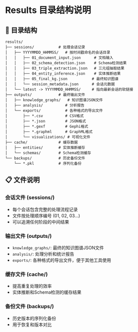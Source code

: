 # Results 目录结构说明

## 📁 目录结构

```
results/
├── sessions/           # 处理会话记录
│   ├── YYYYMMDD_HHMMSS/   # 按时间戳命名的会话目录
│   │   ├── 01_document_input.json      # 文档输入
│   │   ├── 02_schema_detection.json    # Schema检测结果
│   │   ├── 03_triple_extraction.json   # 三元组抽取结果
│   │   ├── 04_entity_inference.json    # 实体推断结果
│   │   ├── 05_final_kg.json           # 最终知识图谱
│   │   └── session_metadata.json      # 会话元数据
│   └── latest -> YYYYMMDD_HHMMSS/     # 指向最新会话的软链接
├── outputs/            # 最终输出文件
│   ├── knowledge_graphs/   # 知识图谱JSON文件
│   ├── analysis/          # 分析报告
│   └── exports/           # 各种格式的导出文件
│       ├── *.csv          # CSV格式
│       ├── *.json         # JSON格式
│       ├── *.gexf         # Gephi格式
│       ├── *.graphml      # GraphML格式
│       └── visualizations/ # 可视化文件
├── cache/              # 缓存数据
│   ├── entities/       # 实体推断缓存
│   └── schemas/        # Schema检测缓存
└── backups/            # 历史备份文件
    └── *.pkl           # 序列化备份
```

## 📋 文件说明

### 会话文件 (sessions/)
- 每个会话包含完整的处理流程记录
- 文件按处理顺序编号 (01, 02, 03...)
- 可以追溯任何阶段的中间结果

### 输出文件 (outputs/)
- `knowledge_graphs/`: 最终的知识图谱JSON文件
- `analysis/`: 处理分析和统计报告
- `exports/`: 各种格式的导出文件，便于其他工具使用

### 缓存文件 (cache/)
- 提高重复处理的效率
- 实体推断和Schema检测的缓存结果

### 备份文件 (backups/)
- 历史版本的序列化备份
- 用于恢复和版本对比
